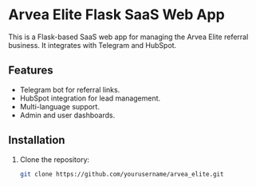 # Arvea Elite Flask SaaS Web App

This is a Flask-based SaaS web app for managing the Arvea Elite referral business. It integrates with Telegram and HubSpot.

## Features
- Telegram bot for referral links.
- HubSpot integration for lead management.
- Multi-language support.
- Admin and user dashboards.

## Installation
1. Clone the repository:
   ```bash
   git clone https://github.com/yourusername/arvea_elite.git